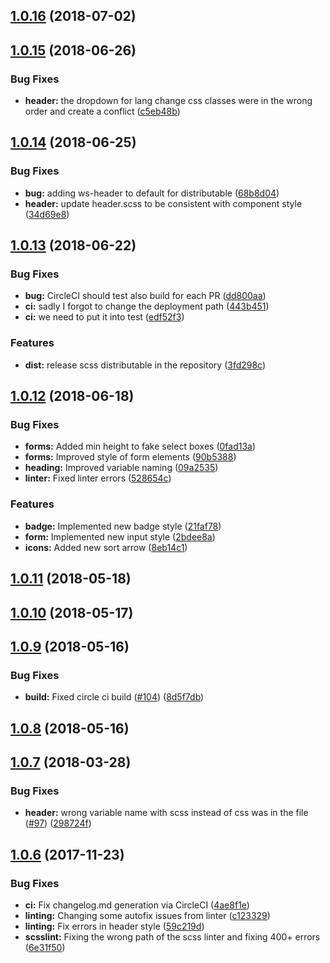 <a name="1.0.16"></a>
## [1.0.16](https://github.com/fabric-design/scss/compare/1.0.15...1.0.16) (2018-07-02)



<a name="1.0.15"></a>
## [1.0.15](https://github.com/fabric-design/scss/compare/1.0.14...1.0.15) (2018-06-26)


### Bug Fixes

* **header:** the dropdown for lang change css classes were in the wrong order and create a conflict ([c5eb48b](https://github.com/fabric-design/scss/commit/c5eb48b))



<a name="1.0.14"></a>
## [1.0.14](https://github.com/fabric-design/scss/compare/1.0.13...1.0.14) (2018-06-25)


### Bug Fixes

* **bug:** adding ws-header to default for distributable ([68b8d04](https://github.com/fabric-design/scss/commit/68b8d04))
* **header:** update header.scss to be consistent with component style ([34d69e8](https://github.com/fabric-design/scss/commit/34d69e8))



<a name="1.0.13"></a>
## [1.0.13](https://github.com/fabric-design/scss/compare/1.0.12...1.0.13) (2018-06-22)


### Bug Fixes

* **bug:** CircleCI should test also build for each PR ([dd800aa](https://github.com/fabric-design/scss/commit/dd800aa))
* **ci:** sadly I forgot to change the deployment path ([443b451](https://github.com/fabric-design/scss/commit/443b451))
* **ci:** we need to put it into test ([edf52f3](https://github.com/fabric-design/scss/commit/edf52f3))


### Features

* **dist:** release scss distributable in the repository ([3fd298c](https://github.com/fabric-design/scss/commit/3fd298c))



<a name="1.0.12"></a>
## [1.0.12](https://github.com/fabric-design/scss/compare/1.0.11...1.0.12) (2018-06-18)


### Bug Fixes

* **forms:** Added min height to fake select boxes ([0fad13a](https://github.com/fabric-design/scss/commit/0fad13a))
* **forms:** Improved style of form elements ([90b5388](https://github.com/fabric-design/scss/commit/90b5388))
* **heading:** Improved variable naming ([09a2535](https://github.com/fabric-design/scss/commit/09a2535))
* **linter:** Fixed linter errors ([528654c](https://github.com/fabric-design/scss/commit/528654c))


### Features

* **badge:** Implemented new badge style ([21faf78](https://github.com/fabric-design/scss/commit/21faf78))
* **form:** Implemented new input style ([2bdee8a](https://github.com/fabric-design/scss/commit/2bdee8a))
* **icons:** Added new sort arrow ([8eb14c1](https://github.com/fabric-design/scss/commit/8eb14c1))



<a name="1.0.11"></a>
## [1.0.11](https://github.com/fabric-design/scss/compare/1.0.10...1.0.11) (2018-05-18)



<a name="1.0.10"></a>
## [1.0.10](https://github.com/fabric-design/scss/compare/1.0.9...1.0.10) (2018-05-17)



<a name="1.0.9"></a>
## [1.0.9](https://github.com/fabric-design/scss/compare/1.0.8...1.0.9) (2018-05-16)


### Bug Fixes

* **build:** Fixed circle ci build ([#104](https://github.com/fabric-design/scss/issues/104)) ([8d5f7db](https://github.com/fabric-design/scss/commit/8d5f7db))



<a name="1.0.8"></a>
## [1.0.8](https://github.com/fabric-design/scss/compare/1.0.7...1.0.8) (2018-05-16)



<a name="1.0.7"></a>
## [1.0.7](https://github.com/fabric-design/scss/compare/1.0.6...1.0.7) (2018-03-28)


### Bug Fixes

* **header:** wrong variable name with scss instead of css was in the file ([#97](https://github.com/fabric-design/scss/issues/97)) ([298724f](https://github.com/fabric-design/scss/commit/298724f))



<a name="1.0.6"></a>
## [1.0.6](https://github.com/fabric-design/scss/compare/1.0.5...1.0.6) (2017-11-23)


### Bug Fixes

* **ci:** Fix changelog.md generation via CircleCI ([4ae8f1e](https://github.com/fabric-design/scss/commit/4ae8f1e))
* **linting:** Changing some autofix issues from linter ([c123329](https://github.com/fabric-design/scss/commit/c123329))
* **linting:** Fix errors in header style ([59c219d](https://github.com/fabric-design/scss/commit/59c219d))
* **scsslint:** Fixing the wrong path of the scss linter and fixing 400+ errors ([6e31f50](https://github.com/fabric-design/scss/commit/6e31f50))



